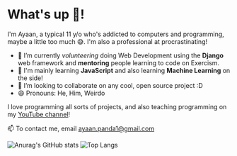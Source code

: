 # What's up 👋!
I'm Ayaan, a typical 11 y/o who's addicted to computers and programming, maybe a little too much 😅. I'm also a professional at procrastinating!

- 🔭 I’m currently *volunteering* doing Web Development using the **Django** web framework and **mentoring** people learning to code on Exercism.
- 🌱 I'm mainly learning **JavaScript** and also learning **Machine Learning** on the side!
- 👯 I’m looking to collaborate on any cool, open source project :D
- 😄 Pronouns: He, Him, Weirdo

I love programming all sorts of projects, and also teaching programming on my [YouTube channel](https://www.youtube.com/c/JustProgram)!

📫 To contact me, email ayaan.panda1@gmail.com

![Anurag's GitHub stats](https://github-readme-stats.vercel.app/api?username=codelearnern&show_icons=true&theme=gotham)
![Top Langs](https://github-readme-stats.vercel.app/api/top-langs/?username=codelearnern&layout=compact&theme=gotham)


<!--
**codelearnern/codelearnern** is a ✨ _special_ ✨ repository because its `README.md` (this file) appears on your GitHub profile.

Here are some ideas to get you started:

- 🔭 I’m currently working on ...
- 🌱 I’m currently learning ...
- 👯 I’m looking to collaborate on ...
- 🤔 I’m looking for help with ...
- 💬 Ask me about ...
- 📫 How to reach me: ...
- 😄 Pronouns: ...
- ⚡ Fun fact: ...
-->
